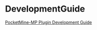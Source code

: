 # DevelopmentGuide
[PocketMine-MP Plugin Development Guide](https://github.com/organization/DevelopmentGuide/wiki)
